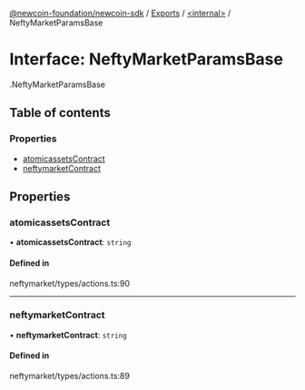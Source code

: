 [@newcoin-foundation/newcoin-sdk](../README.md) / [Exports](../modules.md) / [<internal\>](../modules/internal_.md) / NeftyMarketParamsBase

# Interface: NeftyMarketParamsBase

[<internal>](../modules/internal_.md).NeftyMarketParamsBase

## Table of contents

### Properties

- [atomicassetsContract](internal_.NeftyMarketParamsBase.md#atomicassetscontract)
- [neftymarketContract](internal_.NeftyMarketParamsBase.md#neftymarketcontract)

## Properties

### atomicassetsContract

• **atomicassetsContract**: `string`

#### Defined in

neftymarket/types/actions.ts:90

___

### neftymarketContract

• **neftymarketContract**: `string`

#### Defined in

neftymarket/types/actions.ts:89
